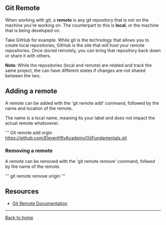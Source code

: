 ## Git Remote

When working with git, a **remote** is any git repository that is not on the machine you're working on. The counterpart to this is **local**, or the machine that is being developed on.

Take GitHub for example. While git is the technology that allows you to create local repositories, GitHub is the site that will host your remote repositories. Once stored remotely, you can bring that repository back down or share it with others.

**Note**: While the repositories (local and remote) are related and track the same project, the can have different states if changes are not shared between the two.

## Adding a remote

A remote can be added with the 'git remote add' command, followed by the name and location of the remote.

The name is a local name, meaning its your label and does not impact the actual remote whatsoever.

'''
Git remote add orgin https://github.com/ElevenfiftyAcademy/GitFundamentals.git

### Removing a remote

A remote can be removed with the 'git remote remove' command, follwed by the name of the remote.

'''
git remote remove origin
'''

## Resources

- [Git Remote Documentation](https://git-scm.com/docs/git-remote)

----

[Back to home](../README.md)